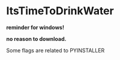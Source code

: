 # ItsTimeToDrinkWater

**reminder for windows!**

**no reason to download.**

Some flags are related to PYINSTALLER